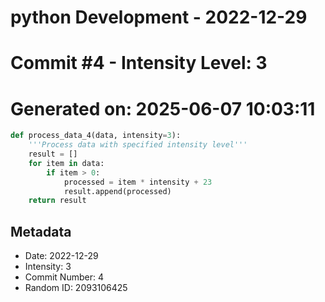 ﻿# python Development - 2022-12-29
# Commit #4 - Intensity Level: 3
# Generated on: 2025-06-07 10:03:11
```python
def process_data_4(data, intensity=3):
    '''Process data with specified intensity level'''
    result = []
    for item in data:
        if item > 0:
            processed = item * intensity + 23
            result.append(processed)
    return result
```
## Metadata
- Date: 2022-12-29
- Intensity: 3
- Commit Number: 4
- Random ID: 2093106425
